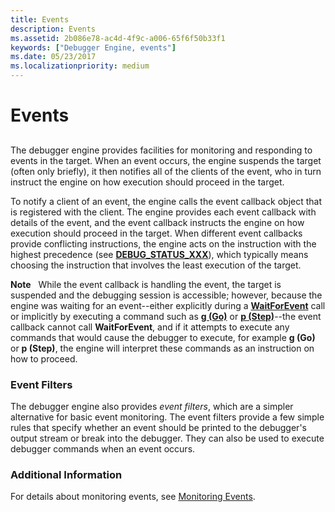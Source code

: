 ```yaml
---
title: Events
description: Events
ms.assetid: 2b086e78-ac4d-4f9c-a006-65f6f50b33f1
keywords: ["Debugger Engine, events"]
ms.date: 05/23/2017
ms.localizationpriority: medium
---
```


# Events


## <span id="events"></span><span id="EVENTS"></span>


The debugger engine provides facilities for monitoring and responding to events in the target. When an event occurs, the engine suspends the target (often only briefly), it then notifies all of the clients of the event, who in turn instruct the engine on how execution should proceed in the target.

To notify a client of an event, the engine calls the event callback object that is registered with the client. The engine provides each event callback with details of the event, and the event callback instructs the engine on how execution should proceed in the target. When different event callbacks provide conflicting instructions, the engine acts on the instruction with the highest precedence (see [**DEBUG\_STATUS\_XXX**](https://msdn.microsoft.com/library/windows/hardware/ff541651)), which typically means choosing the instruction that involves the least execution of the target.

**Note**   While the event callback is handling the event, the target is suspended and the debugging session is accessible; however, because the engine was waiting for an event--either explicitly during a [**WaitForEvent**](https://msdn.microsoft.com/library/windows/hardware/ff561229) call or implicitly by executing a command such as [**g (Go)**](g--go-.md) or [**p (Step)**](p--step-.md)--the event callback cannot call **WaitForEvent**, and if it attempts to execute any commands that would cause the debugger to execute, for example **g (Go)** or **p (Step)**, the engine will interpret these commands as an instruction on how to proceed.

 

### <span id="event_filters"></span><span id="EVENT_FILTERS"></span>Event Filters

The debugger engine also provides *event filters*, which are a simpler alternative for basic event monitoring. The event filters provide a few simple rules that specify whether an event should be printed to the debugger's output stream or break into the debugger. They can also be used to execute debugger commands when an event occurs.

### <span id="additional_information"></span><span id="ADDITIONAL_INFORMATION"></span>Additional Information

For details about monitoring events, see [Monitoring Events](monitoring-events.md).

 

 





